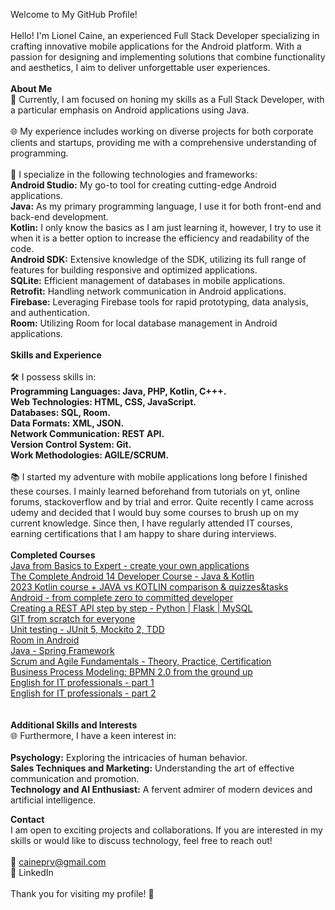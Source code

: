 
Welcome to My GitHub Profile!<br><br>
Hello! I'm Lionel Caine, an experienced Full Stack Developer specializing in crafting innovative mobile applications for the Android platform. With a passion for designing and implementing solutions that combine functionality and aesthetics, I aim to deliver unforgettable user experiences.
<br><br>
<b>About Me</b><br>
🚀 Currently, I am focused on honing my skills as a Full Stack Developer, with a particular emphasis on Android applications using Java.
<br><br>
🌐 My experience includes working on diverse projects for both corporate clients and startups, providing me with a comprehensive understanding of programming.
<br><br>
🔧 I specialize in the following technologies and frameworks:
<br>
<b>Android Studio:</b> My go-to tool for creating cutting-edge Android applications.<br>
<b>Java:</b>  As my primary programming language, I use it for both front-end and back-end development.<br>
<b>Kotlin:</b>  I only know the basics as I am just learning it, however, I try to use it when it is a better option to increase the efficiency and readability of the code.<br>
<b>Android SDK:</b>  Extensive knowledge of the SDK, utilizing its full range of features for building responsive and optimized applications.<br>
<b>SQLite:</b>  Efficient management of databases in mobile applications.<br>
<b>Retrofit:</b>  Handling network communication in Android applications.<br>
<b>Firebase:</b>  Leveraging Firebase tools for rapid prototyping, data analysis, and authentication.<br>
<b>Room:</b>  Utilizing Room for local database management in Android applications.
<br><br>
<b>Skills and Experience</b><br>
<br>
🛠️ I possess skills in:<br>
<b>Programming Languages: Java, PHP, Kotlin, C+++.</b><br>
<b>Web Technologies: HTML, CSS, JavaScript.</b><br>
<b>Databases: SQL, Room.</b><br>
<b>Data Formats: XML, JSON.</b><br>
<b>Network Communication: REST API.</b><br>
<b>Version Control System: Git.</b><br>
<b>Work Methodologies: AGILE/SCRUM.</b><br>
<br>
📚 I started my adventure with mobile applications long before I finished these courses. I mainly learned beforehand from tutorials on yt, online forums, stackoverflow and by trial and error. Quite recently I came across udemy and decided that I would buy some courses to brush up on my current knowledge. Since then, I have regularly attended IT courses, earning certifications that I am happy to share during interviews.
<br><br>
<b>Completed Courses</b><br>
<a href="https://www.udemy.com/certificate/UC-527c888d-0c9e-4aa6-b33d-8409d8934036/">Java from Basics to Expert - create your own applications</a><br>
<a href="https://www.udemy.com/certificate/UC-373b1139-d587-4586-9484-81a0f1efa9d0/">The Complete Android 14 Developer Course - Java & Kotlin</a><br>
<a href="https://www.udemy.com/certificate/UC-a3b5ae87-59ff-4319-a68b-6943ec4cb4e5/">2023 Kotlin course + JAVA vs KOTLIN comparison & quizzes&tasks</a><br>
<a href="https://www.udemy.com/certificate/UC-e0aa7fe8-3f3d-4a81-a601-c33e708bc776/">Android - from complete zero to committed developer</a><br>
<a href="https://www.udemy.com/certificate/UC-dd58cd29-805d-4716-8cec-24ccaa02057d/">Creating a REST API step by step - Python | Flask | MySQL</a><br>
<a href="https://www.udemy.com/certificate/UC-8cb24643-0e27-4463-bc60-a73b9b9d5987/">GIT from scratch for everyone</a><br>
<a href="https://www.udemy.com/certificate/UC-1f24d589-587a-4172-9674-659dc4664aeb/">Unit testing - JUnit 5, Mockito 2, TDD</a><br>
<a href="https://www.udemy.com/certificate/UC-05480547-facc-46cb-98e5-7988c1f81d98/">Room in Android</a><br>
<a href="https://www.udemy.com/certificate/UC-04ffd125-c601-4b10-b655-c23d871ebc7a/">Java - Spring Framework</a><br>
<a href="https://www.udemy.com/certificate/UC-55cef625-6fb3-4c54-8b6f-4fcfa4cec5de/">Scrum and Agile Fundamentals - Theory, Practice, Certification</a><br>
<a href="https://www.udemy.com/certificate/UC-405241cf-4640-44c0-9de0-971702666bfe/">Business Process Modeling: BPMN 2.0 from the ground up</a><br>
<a href="https://www.udemy.com/certificate/UC-f449787b-d2ff-4c80-9d01-be5c7a52387d/">English for IT professionals - part 1</a><br>
<a href="https://www.udemy.com/certificate/UC-beb746a1-effc-486b-bf2b-6b7ad05e4dfb/">English for IT professionals - part 2</a><br>
<br><br>
<b>Additional Skills and Interests</b><br>
🌐 Furthermore, I have a keen interest in:
<br><br>
<b>Psychology:</b> Exploring the intricacies of human behavior.<br>
<b>Sales Techniques and Marketing:</b> Understanding the art of effective communication and promotion.<br>
<b>Technology and AI Enthusiast:</b> A fervent admirer of modern devices and artificial intelligence.<br>

<b>Contact</b><br>
I am open to exciting projects and collaborations. If you are interested in my skills or would like to discuss technology, feel free to reach out!
<br><br>
📧 caineprv@gmail.com<br>
🔗 LinkedIn
<br><br>
Thank you for visiting my profile! 🚀
